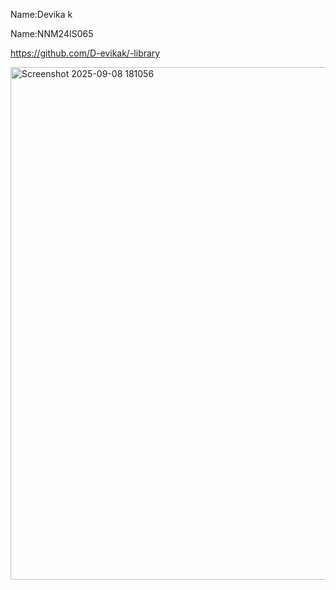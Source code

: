 Name:Devika k

Name:NNM24IS065

https://github.com/D-evikak/-library

<img width="532" height="820" alt="Screenshot 2025-09-08 181056" src="https://github.com/user-attachments/assets/1cf79474-3c1f-4fba-96c1-764b0d4514e4" />
